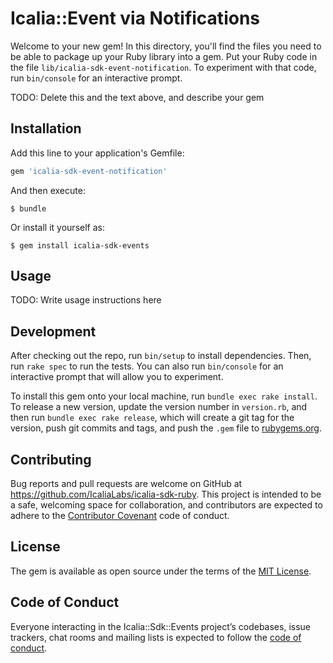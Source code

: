 # Icalia::Event via Notifications

Welcome to your new gem! In this directory, you'll find the files you need to be
able to package up your Ruby library into a gem. Put your Ruby code in the file
`lib/icalia-sdk-event-notification`. To experiment with that code, run
`bin/console` for an interactive prompt.

TODO: Delete this and the text above, and describe your gem

## Installation

Add this line to your application's Gemfile:

```ruby
gem 'icalia-sdk-event-notification'
```

And then execute:

    $ bundle

Or install it yourself as:

    $ gem install icalia-sdk-events

## Usage

TODO: Write usage instructions here

## Development

After checking out the repo, run `bin/setup` to install dependencies. Then, run
`rake spec` to run the tests. You can also run `bin/console` for an interactive
prompt that will allow you to experiment.

To install this gem onto your local machine, run `bundle exec rake install`. To
release a new version, update the version number in `version.rb`, and then run
`bundle exec rake release`, which will create a git tag for the version, push
git commits and tags, and push the `.gem` file to
[rubygems.org](https://rubygems.org).

## Contributing

Bug reports and pull requests are welcome on GitHub at
https://github.com/IcaliaLabs/icalia-sdk-ruby. This project is intended to be a
safe, welcoming space for collaboration, and contributors are expected to adhere
to the [Contributor Covenant](http://contributor-covenant.org) code of conduct.

## License

The gem is available as open source under the terms of the
[MIT License](https://opensource.org/licenses/MIT).

## Code of Conduct

Everyone interacting in the Icalia::Sdk::Events project’s codebases, issue
trackers, chat rooms and mailing lists is expected to follow the
[code of conduct](https://github.com/IcaliaLabs/icalia-sdk-ruby/blob/master/CODE_OF_CONDUCT.md).
